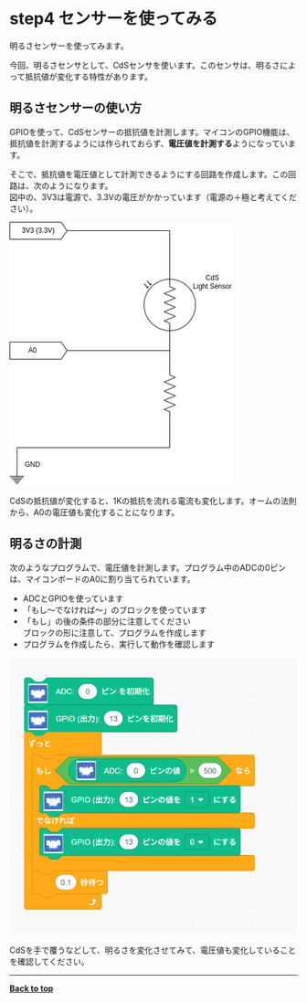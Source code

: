 # step4 センサーを使ってみる

明るさセンサーを使ってみます。

今回、明るさセンサとして、CdSセンサを使います。このセンサは、明るさによって抵抗値が変化する特性があります。

## 明るさセンサーの使い方

GPIOを使って、CdSセンサーの抵抗値を計測します。マイコンのGPIO機能は、抵抗値を計測するようには作られておらず、**電圧値を計測する**ようになっています。

そこで、抵抗値を電圧値として計測できるようにする回路を作成します。この回路は、次のようになります。<br>
図中の、3V3は電源で、3.3Vの電圧がかかっています（電源の＋極と考えてください）。

![](/images/adc_circuit.png)

CdSの抵抗値が変化すると、1Kの抵抗を流れる電流も変化します。オームの法則から、A0の電圧値も変化することになります。

## 明るさの計測

次のようなプログラムで、電圧値を計測します。プログラム中のADCの0ピンは、マイコンボードのA0に割り当てられています。

- ADCとGPIOを使っています
- 「もし～でなければ～」のブロックを使っています
- 「もし」の後の条件の部分に注意してください<br>
  ブロックの形に注意して、プログラムを作成します
- プログラムを作成したら、実行して動作を確認します

![alt text](/images/adc_program_stm_ja.png)

CdSを手で覆うなどして、明るさを変化させてみて、電圧値も変化していることを確認してください。



<hr/>


[**Back to top**](./README.md)
